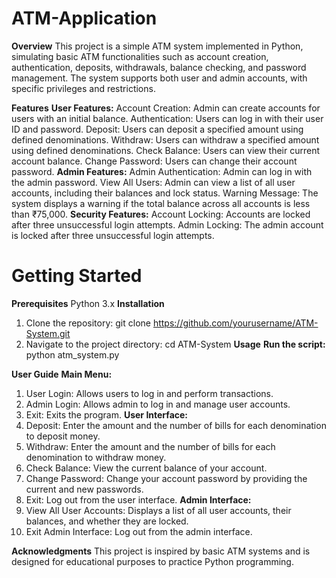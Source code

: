 # ATM-Application
**Overview**
This project is a simple ATM system implemented in Python, simulating basic ATM functionalities such as account creation, authentication, deposits, withdrawals, balance checking, and password management. The system supports both user and admin accounts, with specific privileges and restrictions.

**Features**
**User Features:**
Account Creation: Admin can create accounts for users with an initial balance.
Authentication: Users can log in with their user ID and password.
Deposit: Users can deposit a specified amount using defined denominations.
Withdraw: Users can withdraw a specified amount using defined denominations.
Check Balance: Users can view their current account balance.
Change Password: Users can change their account password.
**Admin Features:**
Admin Authentication: Admin can log in with the admin password.
View All Users: Admin can view a list of all user accounts, including their balances and lock status.
Warning Message: The system displays a warning if the total balance across all accounts is less than ₹75,000.
**Security Features:**
Account Locking: Accounts are locked after three unsuccessful login attempts.
Admin Locking: The admin account is locked after three unsuccessful login attempts.
# Getting Started
**Prerequisites**
Python 3.x
**Installation**
1. Clone the repository:
      git clone https://github.com/yourusername/ATM-System.git
2. Navigate to the project directory:
      cd ATM-System
**Usage**
**Run the script:**
    python atm_system.py

**User Guide**
**Main Menu:**
1. User Login: Allows users to log in and perform transactions.
2. Admin Login: Allows admin to log in and manage user accounts.
3. Exit: Exits the program.
**User Interface:**
1. Deposit: Enter the amount and the number of bills for each denomination to deposit money.
2. Withdraw: Enter the amount and the number of bills for each denomination to withdraw money.
3. Check Balance: View the current balance of your account.
4. Change Password: Change your account password by providing the current and new passwords.
5. Exit: Log out from the user interface.
**Admin Interface:**
1. View All User Accounts: Displays a list of all user accounts, their balances, and whether they are locked.
2. Exit Admin Interface: Log out from the admin interface.

**Acknowledgments**
This project is inspired by basic ATM systems and is designed for educational purposes to practice Python programming.
